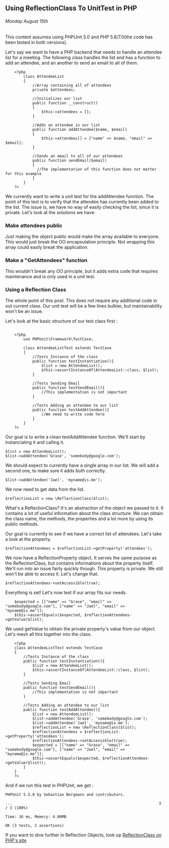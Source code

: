 Using ReflectionClass To UnitTest in PHP
------------

###### Monday August 15th

This content assumes using PHPUnit 5.0 and PHP 5.6/7.0(the code has been tested in both versions). 

Let's say we want to have a PHP backend that needs to handle an attendee list for a meeting. 
The following class handles the list and has a function to add an attendee, and an another to send an email to all of them.

```
    <?php
        class AttendeeList
        {
            //Array containing all of attendees
            private $attendees;

            //Initializes our list
            public function __construct()
            {
                $this->attendees = [];
            }

            //Adds an attendee in our list
            public function addAttendee($name, $email)
            {
                $this->attendees[] = ["name" => $name, "email" => $email]; 
            }

            //Sends an email to all of our attendees
            public function sendEmail($email)
            {
              //The implementation of this function does not matter for this example
            }
        }
    ?>
```

We currently want to write a unit test for the addAttendee function. 
The point of this test is to verify that the attendee has currently been added to the list.
The issue is, we have no way of easily checking the list, since it is private.
Let's look at the solutions we have:

### Make attendees public

Just making the object public would make the array available to everyone.
This would just break the OO encapsulation principle.
Not wrapping this array could easily break the application.

### Make a "GetAttendees" function

This wouldn't break any OO principle, but it adds extra code that requires maintenance and is only used in a unit test.

### Using a Reflection Class

The whole point of this post. 
This does not require any additional code in out current class. 
Our unit test will be a few lines bulkier, but maintainability won't be an issue.

Let's look at the basic structure of our test class first :

```

    <?php
        use PHPUnit\Framework\TestCase;

        class AttendeeListTest extends TestCase
        {
            //Tests Instance of the class
            public function testInstantiation(){
                $list = new AttendeeList();
                $this->assertInstanceOf(AttendeeList::class, $list);
            }

            //Tests Sending Email
            public function testSendEmail(){
                //This implementation is not important
            }

            //Tests Adding an attendee to our list
            public function testAddAttendee(){
                //We need to write code here
            }
        }
    ?>

```

Our goal is to write a clean testAddAttendee function.
We'll start by instanciating it and calling it.

    $list = new AttendeeList();
    $list->addAttendee('Grase', 'somebody@google.com');

We should expect to currently have a single array in our list.
We will add a second one, to make sure it adds both correctly.

    $list->addAttendee('Jael', 'myname@is.me');

We now need to get data from the list.

    $reflectionList = new \ReflectionClass($list);
    
What's a ReflectionClass? 
It's an abstraction of the object we passed to it.
It contains a lot of useful information about the class structure.
We can obtain the class name, the methods, the properties and a lot more by using its public methods.

Our goal is currently to see if we have a correct list of attendees. 
Let's take a look at the property.

    $reflectionAttendees = $reflectionList->getProperty('attendees');

We now have a ReflectionProperty object. 
It serves the same purpose as the ReflectionClass, but contains informations about the property itself.
We'll run into an issue fairly quickly though. This property is private.
We still won't be able to access it.
Let's change that.

    $reflectionAttendees->setAccessible(true);
  
Everything is set! Let's now test if our array fits our needs.

```
    $expected = [["name" => "Grase", "email" => "somebody@google.com"], ["name" => "Jael", "email" => "myname@is.me"]];
    $this->assertEquals($expected, $reflectionAttendees->getValue($list);

```

We used getValue to obtain the private property's value from our object.
Let's mesh all this together into the class.


```
    <?php
    class AttendeeListTest extends TestCase
    {
        //Tests Instance of the class
        public function testInstantiation(){
            $list = new AttendeeList();
            $this->assertInstanceOf(AttendeeList::class, $list);
        }

        //Tests Sending Email
        public function testSendEmail(){
            //This implementation is not important
        }

        //Tests Adding an attendee to our list
        public function testAddAttendee(){
            $list = new AttendeeList();
            $list->addAttendee('Grase', 'somebody@google.com');
            $list->addAttendee('Jael', 'myname@is.me');
            $reflectionList = new \ReflectionClass($list);
            $reflectionAttendees = $reflectionList->getProperty('attendees');
            $reflectionAttendees->setAccessible(true);
            $expected = [["name" => "Grase", "email" => "somebody@google.com"], ["name" => "Jael", "email" => "myname@is.me"]];
            $this->assertEquals($expected, $reflectionAttendees->getValue($list));
        }
    }
    ?>
```

And if we run this test in PHPUnit, we get :

```
PHPUnit 5.5.0 by Sebastian Bergmann and contributors.

...                                                                 3 / 3 (100%)

Time: 16 ms, Memory: 4.00MB

OK (3 tests, 2 assertions)
```

If you want to dive further in Reflection Objects, look up [ReflectionClass on PHP's site](http://php.net/manual/en/class.reflectionclass.php)
